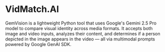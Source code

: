 # VidMatch.AI
GemVision is a lightweight Python tool that uses Google's Gemini 2.5 Pro model to compare visual identity across media formats. It accepts both image and video inputs, analyzes their content, and determines if a person depicted in the image appears in the video — all via multimodal prompts powered by Google GenAI SDK.
